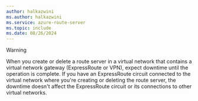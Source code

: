 ```yaml
---
author: halkazwini
ms.author: halkazwini
ms.service: azure-route-server
ms.topic: include
ms.date: 08/26/2024
---
```

> [!WARNING]
> When you create or delete a route server in a virtual network that contains a virtual network gateway (ExpressRoute or VPN), expect downtime until the operation is complete. If you have an ExpressRoute circuit connected to the virtual network where you're creating or deleting the route server, the downtime doesn't affect the ExpressRoute circuit or its connections to other virtual networks.
